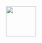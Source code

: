 <div align="center">
    <img src="https://github.githubassets.com/images/mona-loading-default.gif" width="80"/>
</div>
